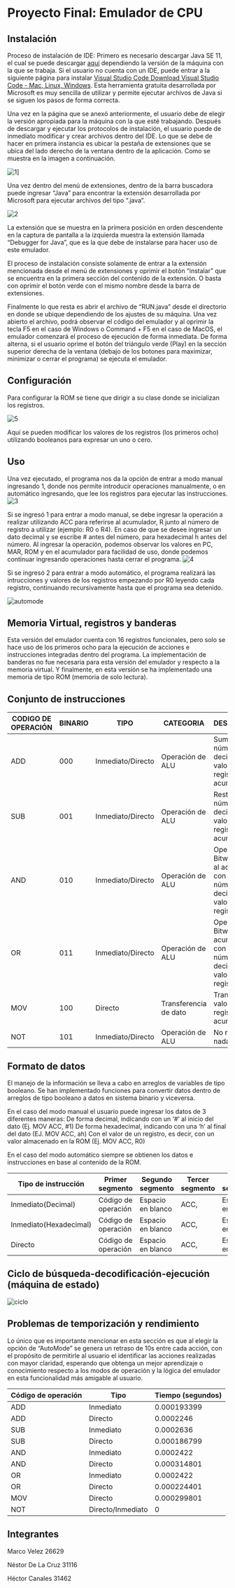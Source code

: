 # Proyecto Final: Emulador de CPU

## Instalación
Proceso de instalación de IDE: 
Primero es necesario descargar Java SE 11, el cual se puede descargar [aquí](https://www.oracle.com/java/technologies/javase-jdk11-downloads.html) dependiendo la versión de la máquina con la que se trabaja.
Si el usuario no cuenta con un IDE, puede entrar a la siguiente página para instalar [Visual Studio Code Download Visual Studio Code - Mac, Linux, Windows](https://code.visualstudio.com/download). Esta herramienta gratuita desarrollada por Microsoft es muy sencilla de utilizar y permite ejecutar archivos de Java si se siguen los pasos de forma correcta.  

Una vez en la página que se anexó anteriormente, el usuario debe de elegir la versión apropiada para la máquina con la que esté trabajando. Después de descargar y ejecutar los protocolos de instalación, el usuario puede de inmediato modificar y crear archivos dentro del IDE. Lo que se debe de hacer en primera instancia es ubicar la pestaña de extensiones que se ubica del lado derecho de la ventana dentro de la aplicación. Como se muestra en la imagen a continuación.

![1](/images/1.png)]

Una vez dentro del menú de extensiones, dentro de la barra buscadora puede ingresar “Java” para encontrar la extensión desarrollada por Microsoft para ejecutar archivos del tipo “.java”.

![2](/images/2.png)

La extensión que se muestra en la primera posición en orden descendente en la captura de pantalla a la izquierda muestra la extensión llamada “Debugger for Java”, que es la que debe de instalarse para hacer uso de este emulador.

El proceso de instalación consiste solamente de entrar a la extensión mencionada desde el menú de extensiones y oprimir el botón “instalar” que se encuentra en la primera sección del contenido de la extensión. O basta con oprimir el botón verde con el mismo nombre desde la barra de extensiones.

Finalmente lo que resta es abrir el archivo de “RUN.java” desde el directorio en donde se ubique dependiendo de los ajustes de su máquina. Una vez abierto el archivo, podrá observar el código del emulador y al oprimir la tecla F5 en el caso de Windows o Command + F5 en el caso de MacOS, el emulador comenzará el proceso de ejecución de forma inmediata. De forma alterna, si el usuario oprime el botón del triángulo verde (Play) en la sección superior derecha de la ventana (debajo de los botones para maximizar, minimizar o cerrar el programa) se ejecuta el emulador.


## Configuración

Para configurar la ROM se tiene que dirigir a su clase donde se inicializan los registros.

![5](/images/5.png)

Aquí se pueden modificar los valores de los registros (los primeros ocho) utilizando booleanos para expresar un uno o cero.

## Uso

Una vez ejecutado, el programa nos da la opción de entrar a modo manual ingresando 1, donde nos permite introducir operaciones manualmente, o en automático ingresando, que lee los registros para ejecutar las instrucciones.
![3](/images/3.png)

Si se ingresó 1 para entrar a modo manual, se debe ingresar la operación a realizar utilizando ACC para referirse al acumulador, R junto al número de registro a utilizar (ejemplo: R0 o R4). En caso de que se desee ingresar un dato decimal y se escribe # antes del número, para hexadecimal h antes del número. Al ingresar la operación, podemos observar los valores en PC, MAR, ROM y en el acumulador para facilidad de uso, donde podemos continuar ingresando operaciones hasta cerrar el programa.
![4](/images/4.png)

Si se ingresó 2 para entrar a modo automático, el programa realizará las intrucciones y valores de los registros empezando por R0 leyendo cada registro, continuando recursivamente hasta que el programa sea detenido.

![automode](/images/automode.png)

## Memoria Virtual, registros y banderas

Esta versión del emulador cuenta con 16 registros funcionales, pero solo se hace uso de los primeros ocho para la ejecución de acciones e instrucciones integradas dentro del programa. La implementación de banderas no fue necesaria para esta versión del emulador y respecto a la memoria virtual. Y finalmente, en esta versión se ha implementado una memoria de tipo ROM (memoria de solo lectura). 

## Conjunto de instrucciones

| CODIGO DE OPERACIÓN | BINARIO | TIPO              | CATEGORIA             | DESCRIPCIÓN                                                                       |
|---------------------|---------|-------------------|-----------------------|-----------------------------------------------------------------------------------|
| ADD                 | 000     | Inmediato/Directo | Operación de ALU      | Suma un número decimal o el valor de registro al acumulador.                      |
| SUB                 | 001     | Inmediato/Directo | Operación de ALU      | Resta un número decimal o el valor de registro al acumulador.                     |
| AND                 | 010     | Inmediato/Directo | Operación de ALU      | Operación de Bitwise AND al acumulador con un número decimal o valor de registro. |
| OR                  | 011     | Inmediato/Directo | Operación de ALU      | Operación de Bitwise OR al acumulador con un número decimal o valor de registro.  |
| MOV                 | 100     | Directo           | Transferencia de dato | Transfiere el valor de un registro al acumulador.                                 |
| NOT                 | 101     | Inmediato/Directo | Operación de ALU      | No realiza nada.                                                                 

## Formato de datos

El manejo de la información se lleva a cabo en arreglos de variables de tipo booleano. Se han implementado funciones para convertir datos dentro de arreglos de tipo booleano a datos en sistema binario y viceversa.

En el caso del modo manual el usuario puede ingresar los datos de 3 diferentes maneras:
De forma decimal, indicando con un ‘#’ al inicio del dato (Ej. MOV ACC, #1)
De forma hexadecimal, indicando con una ‘h’ al final del dato (EJ. MOV ACC, ah)
Con el valor de un registro, es decir, con un valor almacenado en la ROM (Ej. MOV ACC, R0)

En el caso del modo automático siempre se obtienen los datos e instrucciones en base al contenido de la ROM.


| Tipo de instrucción | Primer segmento     | Segundo segmento  | Tercer segmento | Cuarto segmento   | Quinto segmento | S                  |
|---------------------|---------------------|-------------------|-----------------|-------------------|-----------------|--------------------|
| Inmediato(Decimal)  | Código de operación | Espacio en blanco | ACC,            | Espacio en blanco | #               | Número decimal     |
| Inmediato(Hexadecimal)| Código de operación | Espacio en blanco| ACC,           | Espacio en blanco | h               | Número hexadecimal     |
| Directo             | Código de operación | Espacio en blanco | ACC,            | Espacio en blanco | R               | Número de registro |

## Ciclo de búsqueda-decodificación-ejecución (máquina de estado)

![ciclo](/images/ciclo.png)

## Problemas de temporización y rendimiento

Lo único que es importante mencionar en esta sección es que al elegir la opción de “AutoMode” se genera un retraso de 10s entre cada acción, con el propósito de permitirle al usuario el identificar las acciones realizadas con mayor claridad, esperando que obtenga un mejor aprendizaje o conocimiento respecto a los modos de operación y la lógica del emulador en esta funcionalidad más amigable al usuario.

| Código de operación | Tipo              | Tiempo (segundos) |
|---------------------|-------------------|-------------------|
| ADD                 | Inmediato         | 0.000193399       |
| ADD                 | Directo           | 0.0002246         |
| SUB                 | Inmediato         | 0.0002636         |
| SUB                 | Directo           | 0.000186799       |
| AND                 | Inmediato         | 0.0002422         |
| AND                 | Directo           | 0.000314801       |
| OR                  | Inmediato         | 0.0002422         |
| OR                  | Directo           | 0.000224401       |
| MOV                 | Directo           | 0.000299801       |
| NOT                 | Directo/Inmediato | 0                 |

## Integrantes

Marco Velez 26629

Néstor De La Cruz 31116

Héctor Canales 31462
